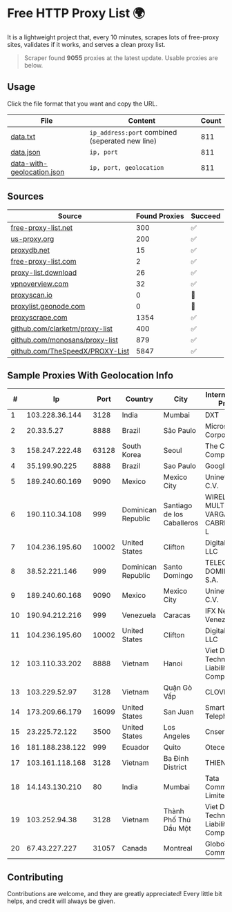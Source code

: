 
# Free HTTP Proxy List 🌍

It is a lightweight project that, every 10 minutes, scrapes lots of free-proxy sites, validates if it works, and serves a clean proxy list.


> Scraper found **9055** proxies at the latest update. Usable proxies are below.

## Usage

Click the file format that you want and copy the URL.


|File|Content|Count|
|----|-------|-----|
|[data.txt](https://raw.githubusercontent.com/themiralay/Proxy-List-World/master/data.txt)|`ip_address:port` combined (seperated new line)|811|
|[data.json](https://raw.githubusercontent.com/themiralay/Proxy-List-World/master/data.json)|`ip, port`|811|
|[data-with-geolocation.json](https://raw.githubusercontent.com/themiralay/Proxy-List-World/master/data-with-geolocation.json)|`ip, port, geolocation`|811|

## Sources

|Source|Found Proxies|Succeed|
|------|-------------|-------|
|[free-proxy-list.net](https://free-proxy-list.net)|300|✅|
|[us-proxy.org](https://www.us-proxy.org)|200|✅|
|[proxydb.net](http://proxydb.net)|15|✅|
|[free-proxy-list.com](https://free-proxy-list.com/?page=&port=&type%5B%5D=http&type%5B%5D=https&up_time=0&search=Search)|2|✅|
|[proxy-list.download](https://www.proxy-list.download/HTTP)|26|✅|
|[vpnoverview.com](https://vpnoverview.com/privacy/anonymous-browsing/free-proxy-servers)|32|✅|
|[proxyscan.io](https://www.proxyscan.io)|0|🚫|
|[proxylist.geonode.com](https://proxylist.geonode.com/api/proxy-list?limit=300&page=1&sort_by=lastChecked&sort_type=desc&protocols=http,https)|0|🚫|
|[proxyscrape.com](https://api.proxyscrape.com/v2/?request=displayproxies&protocol=http&timeout=10000&country=all&ssl=all&anonymity=all)|1354|✅|
|[github.com/clarketm/proxy-list](https://raw.githubusercontent.com/clarketm/proxy-list/master/proxy-list-raw.txt)|400|✅|
|[github.com/monosans/proxy-list](https://raw.githubusercontent.com/monosans/proxy-list/main/proxies/http.txt)|879|✅|
|[github.com/TheSpeedX/PROXY-List](https://raw.githubusercontent.com/TheSpeedX/PROXY-List/master/http.txt)|5847|✅|


## Sample Proxies With Geolocation Info

|#|Ip|Port|Country|City|Internet Service Provider|
|-|--|----|-------|----|-------------------------|
|1|103.228.36.144|3128|India|Mumbai|DXT|
|2|20.33.5.27|8888|Brazil|São Paulo|Microsoft Corporation|
|3|158.247.222.48|63128|South Korea|Seoul|The Constant Company, LLC|
|4|35.199.90.225|8888|Brazil|Sao Paulo|Google LLC|
|5|189.240.60.169|9090|Mexico|Mexico City|Uninet S.A. de C.V.|
|6|190.110.34.108|999|Dominican Republic|Santiago de los Caballeros|WIRELESS MULTI SERVICE VARGAS CABRERA, S. R. L|
|7|104.236.195.60|10002|United States|Clifton|DigitalOcean, LLC|
|8|38.52.221.146|999|Dominican Republic|Santo Domingo|TELECABLE DOMINICANO, S.A.|
|9|189.240.60.168|9090|Mexico|Mexico City|Uninet S.A. de C.V.|
|10|190.94.212.216|999|Venezuela|Caracas|IFX Networks Venezuela C.A.|
|11|104.236.195.60|10002|United States|Clifton|DigitalOcean, LLC|
|12|103.110.33.202|8888|Vietnam|Hanoi|Viet Digital Technology Liability Company|
|13|103.229.52.97|3128|Vietnam|Quận Gò Vấp|CLOVIET|
|14|173.209.66.179|16099|United States|San Juan|Smartcom Telephone|
|15|23.225.72.122|3500|United States|Los Angeles|Cnservers LLC|
|16|181.188.238.122|999|Ecuador|Quito|Otecel S.A.|
|17|103.161.118.168|3128|Vietnam|Ba Đình District|THIENCO|
|18|14.143.130.210|80|India|Mumbai|Tata Communications Limited|
|19|103.252.94.38|3128|Vietnam|Thành Phố Thủ Dầu Một|Viet Digital Technology Liability Company|
|20|67.43.227.227|31057|Canada|Montreal|GloboTech Communications|



## Contributing

Contributions are welcome, and they are greatly appreciated! Every
little bit helps, and credit will always be given.

